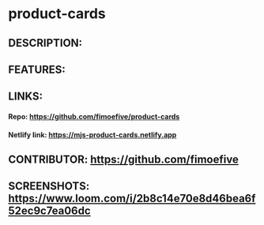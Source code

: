 # product-cards

## DESCRIPTION:

## FEATURES:

## LINKS:
#### Repo: https://github.com/fimoefive/product-cards
#### Netlify link: https://mjs-product-cards.netlify.app

## CONTRIBUTOR: https://github.com/fimoefive

## SCREENSHOTS: https://www.loom.com/i/2b8c14e70e8d46bea6f52ec9c7ea06dc
